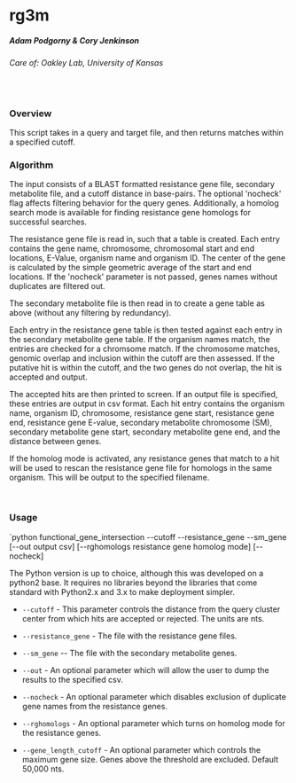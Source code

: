 # rg3m
##### Adam Podgorny & Cory Jenkinson
###### Care of: Oakley Lab, University of Kansas
<br>


### Overview
This script takes in a query and target file, and then returns matches within a specified cutoff. 

### Algorithm

The input consists of a BLAST formatted resistance gene file, secondary metabolite file, and a cutoff distance in base-pairs. The optional 'nocheck' flag affects filtering behavior for the query genes. Additionally, a homolog search mode is available for finding resistance gene homologs for successful searches.

The resistance gene file is read in, such that a table is created. Each entry contains the gene name, chromosome, chromosomal start and end locations, E-Value, organism name and organism ID. The center of the gene is calculated by the simple geometric average of the start and end locations. If the 'nocheck' parameter is not passed, genes names without duplicates are filtered out. 

The secondary metabolite file is then read in to create a gene table as above (without any filtering by redundancy).

Each entry in the resistance gene table is then tested against each entry in the secondary metabolite gene table. If the organism names match, the entries are checked for a chromsome match. If the chromosome matches, genomic overlap and inclusion within the cutoff are then assessed. If the putative hit is within the cutoff, and the two genes do not overlap, the hit is accepted and output.

The accepted hits are then printed to screen. If an output file is specified, these entries are output in csv format. Each hit entry contains the organism name, organism ID, chromosome, resistance gene start, resistance gene end, resistance gene E-value, secondary metabolite chromosome (SM), secondary metabolite gene start, secondary metabolite gene end, and the distance between genes.

If the homolog mode is activated, any resistance genes that match to a hit will be used to rescan the resistance gene file for homologs in the same organism. This will be output to the specified filename.


<br>


### Usage

`python functional_gene_intersection --cutoff <cutoff in bp> --resistance_gene <resistance gene file> --sm_gene <SM gene file> [--out output csv] [--rghomologs resistance gene homolog mode] [--nocheck] 
<br>

The Python version is up to choice, although this was developed on a python2 base. It requires no libraries beyond the libraries that come standard with Python2.x and 3.x to make deployment simpler.

* `--cutoff` - This parameter controls the distance from the query 
cluster center from which hits are accepted or rejected. The units are nts.

* `--resistance_gene` - The file with the resistance gene files.

* `--sm_gene` -- The file with the secondary metabolite genes.

* `--out` - An optional parameter which will allow the user to dump the results to the specified csv.

* `--nocheck` - An optional parameter which disables exclusion of duplicate gene names from the resistance genes.

* `--rghomologs` - An optional parameter which turns on homolog mode for the resistance genes.

* `--gene_length_cutoff` - An optional parameter which controls the maximum gene size. Genes above the threshold are excluded. Default 50,000 nts.
